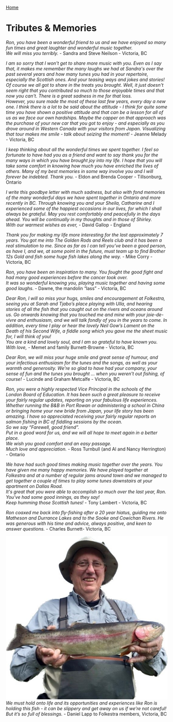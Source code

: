 [Home](./README.md)

# Tributes & Memories

_Ron, you have been a wonderful friend to us and we have enjoyed so many fun times and great laughter and wonderful music together._<br>
_We will miss you terribly._ - Sandra and Steve Neilson - Victoria, BC

_I am so sorry that I won't get to share more music with you. Even as I say that, it makes me remember the many laughs we had at Sandra's over the past several years and how many tunes you had in your repertoire, especially the Scottish ones. And your teasing ways and jokes and stories! Of course we all got to share in the treats you brought. Well, it just doesn't seem right that you contributed so much to those enjoyable times and that now you can't. There is a great sadness in me for that loss._<br> 
_However, you sure made the most of these last few years, every day a new one. I think there is a lot to be said about the attitude - I think for quite some time you have shown a positive attitude and that can be a lesson for all of us as we face our own hardships. Maybe the capper on that approach was the purchase of your new car that you got to enjoy - and especially as you drove around in Western Canada with your visitors from Japan. Visualizing that tour makes me smile - talk about seizing the moment!_ - Jeanne Melady - Victoria, BC

_I keep thinking about all the wonderful times we spent together. I feel so fortunate to have had you as a friend and want to say thank you for the many ways in which you have brought joy into my life.  I hope that you will take some comfort in knowing how much you have enriched the lives of others. Many of my best memories in some way involve you and I will forever be indebted. Thank you._ - Eldon and Brenda Cooper - Tillsonburg, Ontario

_I write this goodbye letter with much sadness, but also with fond memories of the many wonderful days we have spent together in Ontario and more recently in BC. Through knowing you and your Sheila, Catharine and I experienced some of the happiest occasions in our lives, for which I shall always be grateful. May you rest comfortably and peacefully in the days ahead. You will be continually in my thoughts and in those of Shirley._<br>
_With our warmest wishes as ever,_ - David Gallop - England

_Thank you for  making my life more interesting for the last approximately 7 years. You got me into The Golden Rods and Reels club and it has been a real stimulation to me. Since as far as I can tell you’ve been a good person, as have I, and we, at some point in the future, must team up to find Brother 12s Gold and fish some huge fish lakes along the way._ - Mike Corry - Victoria, BC

_Ron, you have been an inspiration to many. You fought the good fight and had many good experiences before the cancer took over._<br>
_It was so wonderful knowing you, playing music together and having some good laughs._ - Dawne, the mandolin “lass” - Victoria, BC

_Dear Ron,  I will so miss your hugs, smiles and encouragement at Folkestra, seeing you at Sarah and Tjabo’s place playing with Ulla, and hearing stories of all the fish that you caught out on the rivers and oceans around us. Go onwards knowing that you touched me and mine with your joie-de-vivre and enthusiasm, and we will talk fondly of you in the years to come. In addition, every time I play or hear the lovely Neil Gow’s Lament on the Death of his Second Wife, a fiddle song which you gave me the sheet music for, I will think of you!_ <br>
_You are a kind and lovely soul, and I am so grateful to have known you. With love,_ - Memet and family Burnett-Browne - Victoria, BC

_Dear Ron, we will miss your huge smile and great sense of humour, and your infectious enthusiasm for the tunes and the songs, as well as your warmth and generosity.   We're so glad to have had your company, your sense of fun and the tunes you brought  ... when you weren't out fishing, of course!_ - Lucinde and Graham Metcalfe - Victoria, BC

_Ron, you were a highly respected Vice Principal in the schools of the London Board of Education.   It has been such a great pleasure to receive your fairly regular updates, reporting on your fabulous life experiences. Whether running the B&B in Port Rowan or administering a school in China or bringing home your new bride from Japan, your life story has been amazing.  I have so appreciated receiving your fairly regular reports on salmon fishing in BC of fiddling sessions by the ocean._<br>
_So we say “Farewell, good friend”._<br>
_Put in a good word for us, and we will all hope to meet again in a better place._<br>
_We wish you good comfort and an easy passage._<br>
_Much love and appreciation._ - Ross Turnbull (and Al and Nancy Herrington) - Ontario

_We have had such good times making music together over the years. You have given me many happy memories. We have played together at Folkestra and at a number of regular jams around town and we managed to get together a couple of times to play some tunes downstairs at your apartment on Dallas Road._<br>
_It's great that you were able to accomplish so much over the last year, Ron. You've had some good innings, as they say!_<br>
_Keep humming those Scottish tunes!_ - Tony Lambert  - Victoria, BC

_Ron coaxed me back into fly-fishing after a 20 year hiatus, guiding me onto Matheson and Durrance Lakes and to the Sooke and Cowichan Rivers. He was generous with his time and advice, always positive, and keen to answer questions._ - Charles Burnett- Victoria, BC

<img src="./assets/ron_holding_slippery_fish.jpeg" alt=""/><br>
_We must hold onto life and its opportunities and experiences like Ron is holding this fish - it can be slippery and get away on us if we’re not careful! But it’s so full of blessings._ - Daniel Lapp to Folkestra members, Victoria, BC